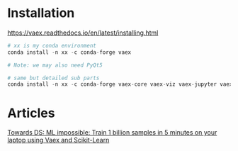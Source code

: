 # Installation
https://vaex.readthedocs.io/en/latest/installing.html
```python
# xx is my conda environment
conda install -n xx -c conda-forge vaex

# Note: we may also need PyQt5

# same but detailed sub parts
conda install -n xx -c conda-forge vaex-core vaex-viz vaex-jupyter vaex-arrow vaex-server vaex-ui vaex-hdf5 vaex-astro vaex-distributed
```

# Articles
[Towards DS: ML impossible: Train 1 billion samples in 5 minutes on your laptop using Vaex and Scikit-Learn](https://towardsdatascience.com/ml-impossible-train-a-1-billion-sample-model-in-20-minutes-with-vaex-and-scikit-learn-on-your-9e2968e6f385)
